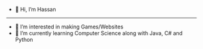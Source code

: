 - 👋 Hi, I’m Hassan

-------

- 👀 I’m interested in making Games/Websites
- 🌱 I’m currently learning Computer Science along with Java, C# and Python
